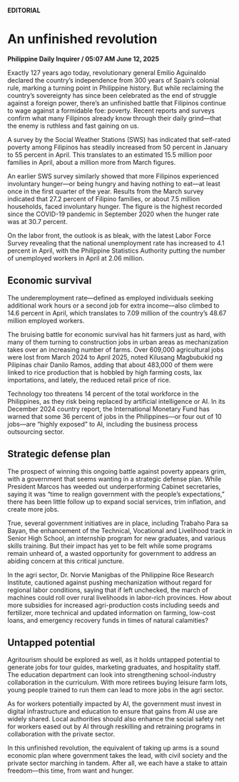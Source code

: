 **EDITORIAL**

# An unfinished revolution

****Philippine Daily Inquirer / 05:07 AM June 12, 2025****

Exactly 127 years ago today, revolutionary general Emilio Aguinaldo declared the country’s independence from 300 years of Spain’s colonial rule, marking a turning point in Philippine history. But while reclaiming the country’s sovereignty has since been celebrated as the end of struggle against a foreign power, there’s an unfinished battle that Filipinos continue to wage against a formidable foe: poverty. Recent reports and surveys confirm what many Filipinos already know through their daily grind—that the enemy is ruthless and fast gaining on us.

A survey by the Social Weather Stations (SWS) has indicated that self-rated poverty among Filipinos has steadily increased from 50 percent in January to 55 percent in April. This translates to an estimated 15.5 million poor families in April, about a million more from March figures.

An earlier SWS survey similarly showed that more Filipinos experienced involuntary hunger—or being hungry and having nothing to eat—at least once in the first quarter of the year. Results from the March survey indicated that 27.2 percent of Filipino families, or about 7.5 million households, faced involuntary hunger. The figure is the highest recorded since the COVID-19 pandemic in September 2020 when the hunger rate was at 30.7 percent.

On the labor front, the outlook is as bleak, with the latest Labor Force Survey revealing that the national unemployment rate has increased to 4.1 percent in April, with the Philippine Statistics Authority putting the number of unemployed workers in April at 2.06 million.

## Economic survival

The underemployment rate—defined as employed individuals seeking additional work hours or a second job for extra income—also climbed to 14.6 percent in April, which translates to 7.09 million of the country’s 48.67 million employed workers.

The bruising battle for economic survival has hit farmers just as hard, with many of them turning to construction jobs in urban areas as mechanization takes over an increasing number of farms. Over 609,000 agricultural jobs were lost from March 2024 to April 2025, noted Kilusang Magbubukid ng Pilipinas chair Danilo Ramos, adding that about 483,000 of them were linked to rice production that is hobbled by high farming costs, lax importations, and lately, the reduced retail price of rice.

Technology too threatens 14 percent of the total workforce in the Philippines, as they risk being replaced by artificial intelligence or AI. In its December 2024 country report, the International Monetary Fund has warned that some 36 percent of jobs in the Philippines—or four out of 10 jobs—are “highly exposed” to AI, including the business process outsourcing sector.

## Strategic defense plan

The prospect of winning this ongoing battle against poverty appears grim, with a government that seems wanting in a strategic defense plan. While President Marcos has weeded out underperforming Cabinet secretaries, saying it was “time to realign government with the people’s expectations,” there has been little follow up to expand social services, trim inflation, and create more jobs.

True, several government initiatives are in place, including Trabaho Para sa Bayan, the enhancement of the Technical, Vocational and Livelihood track in Senior High School, an internship program for new graduates, and various skills training. But their impact has yet to be felt while some programs remain unheard of, a wasted opportunity for government to address an abiding concern at this critical juncture.

In the agri sector, Dr. Norvie Manigbas of the Philippine Rice Research Institute, cautioned against pushing mechanization without regard for regional labor conditions, saying that if left unchecked, the march of machines could roll over rural livelihoods in labor-rich provinces. How about more subsidies for increased agri-production costs including seeds and fertilizer, more technical and updated information on farming, low-cost loans, and emergency recovery funds in times of natural calamities?

## Untapped potential

Agritourism should be explored as well, as it holds untapped potential to generate jobs for tour guides, marketing graduates, and hospitality staff. The education department can look into strengthening school-industry collaboration in the curriculum. With more retirees buying leisure farm lots, young people trained to run them can lead to more jobs in the agri sector.

As for workers potentially impacted by AI, the government must invest in digital infrastructure and education to ensure that gains from AI use are widely shared. Local authorities should also enhance the social safety net for workers eased out by AI through reskilling and retraining programs in collaboration with the private sector.

In this unfinished revolution, the equivalent of taking up arms is a sound economic plan where government takes the lead, with civil society and the private sector marching in tandem. After all, we each have a stake to attain freedom—this time, from want and hunger.